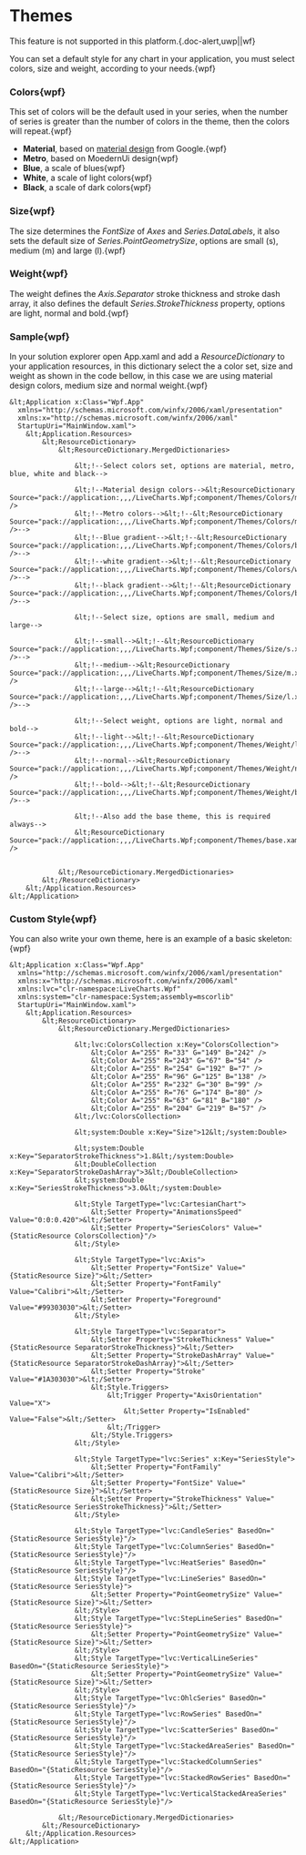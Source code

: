 # Themes

This feature is not supported in this platform.{.doc-alert,uwp||wf}

You can set a default style for any chart in your application, you must select colors, size and weight, according to your needs.{wpf}

### Colors{wpf}

This set of colors will be the default used in your series, when the number of series is greater than the number of colors in the theme, then the colors will repeat.{wpf}

+ **Material**, based on <a href="https://material.google.com/style/color.html">material design</a> from Google.{wpf}
+ **Metro**, based on MoedernUi design{wpf}
+ **Blue**, a scale of blues{wpf}
+ **White**, a scale of light colors{wpf}
+ **Black**, a scale of dark colors{wpf}

### Size{wpf}

The size determines the *FontSize* of *Axes* and *Series.DataLabels*, it also sets the default size of *Series.PointGeometrySize*, options are small (s), medium (m) and large (l).{wpf}

### Weight{wpf}

The weight defines the *Axis.Separator* stroke thickness and stroke dash array, it also defines the default *Series.StrokeThickness* property, options are light, normal and bold.{wpf}

### Sample{wpf}

In your solution explorer open App.xaml and add a *ResourceDictionary* to your application resources, in this dictionary select the a color set, size and weight as shown in the code bellow, in this case we are using material design colors, medium size and normal weight.{wpf}

```{wpf}
&lt;Application x:Class="Wpf.App"
  xmlns="http://schemas.microsoft.com/winfx/2006/xaml/presentation"
  xmlns:x="http://schemas.microsoft.com/winfx/2006/xaml"
  StartupUri="MainWindow.xaml">
    &lt;Application.Resources>
        &lt;ResourceDictionary>
            &lt;ResourceDictionary.MergedDictionaries>
               
                &lt;!--Select colors set, options are material, metro, blue, white and black-->
                
                &lt;!--Material design colors-->&lt;ResourceDictionary Source="pack://application:,,,/LiveCharts.Wpf;component/Themes/Colors/material.xaml" />
                &lt;!--Metro colors-->&lt;!--&lt;ResourceDictionary Source="pack://application:,,,/LiveCharts.Wpf;component/Themes/Colors/metro.xaml" />-->
                &lt;!--Blue gradient-->&lt;!--&lt;ResourceDictionary Source="pack://application:,,,/LiveCharts.Wpf;component/Themes/Colors/blue.xaml" />-->
                &lt;!--white gradient-->&lt;!--&lt;ResourceDictionary Source="pack://application:,,,/LiveCharts.Wpf;component/Themes/Colors/white.xaml" />-->
                &lt;!--black gradient-->&lt;!--&lt;ResourceDictionary Source="pack://application:,,,/LiveCharts.Wpf;component/Themes/Colors/black.xaml" />-->
                
                &lt;!--Select size, options are small, medium and large-->
                
                &lt;!--small-->&lt;!--&lt;ResourceDictionary Source="pack://application:,,,/LiveCharts.Wpf;component/Themes/Size/s.xaml" />-->
                &lt;!--medium-->&lt;ResourceDictionary Source="pack://application:,,,/LiveCharts.Wpf;component/Themes/Size/m.xaml" />
                &lt;!--large-->&lt;!--&lt;ResourceDictionary Source="pack://application:,,,/LiveCharts.Wpf;component/Themes/Size/l.xaml" />-->
                
                &lt;!--Select weight, options are light, normal and bold-->
                &lt;!--light-->&lt;!--&lt;ResourceDictionary Source="pack://application:,,,/LiveCharts.Wpf;component/Themes/Weight/light.xaml" />-->
                &lt;!--normal-->&lt;ResourceDictionary Source="pack://application:,,,/LiveCharts.Wpf;component/Themes/Weight/normal.xaml" />
                &lt;!--bold-->&lt;!--&lt;ResourceDictionary Source="pack://application:,,,/LiveCharts.Wpf;component/Themes/Weight/bold.xaml" />-->
                
                &lt;!--Also add the base theme, this is required always-->
                &lt;ResourceDictionary Source="pack://application:,,,/LiveCharts.Wpf;component/Themes/base.xaml" />


            &lt;/ResourceDictionary.MergedDictionaries>
        &lt;/ResourceDictionary>
    &lt;/Application.Resources>
&lt;/Application>
```

### Custom Style{wpf}


You can also write your own theme, here is an example of a basic skeleton:{wpf}

```{wpf}
&lt;Application x:Class="Wpf.App"
  xmlns="http://schemas.microsoft.com/winfx/2006/xaml/presentation"
  xmlns:x="http://schemas.microsoft.com/winfx/2006/xaml"
  xmlns:lvc="clr-namespace:LiveCharts.Wpf"
  xmlns:system="clr-namespace:System;assembly=mscorlib"
  StartupUri="MainWindow.xaml">
    &lt;Application.Resources>
        &lt;ResourceDictionary>
            &lt;ResourceDictionary.MergedDictionaries>
               
                &lt;lvc:ColorsCollection x:Key="ColorsCollection">
                    &lt;Color A="255" R="33" G="149" B="242" />
                    &lt;Color A="255" R="243" G="67" B="54" />
                    &lt;Color A="255" R="254" G="192" B="7" />
                    &lt;Color A="255" R="96" G="125" B="138" />
                    &lt;Color A="255" R="232" G="30" B="99" />
                    &lt;Color A="255" R="76" G="174" B="80" />
                    &lt;Color A="255" R="63" G="81" B="180" />
                    &lt;Color A="255" R="204" G="219" B="57" />
                &lt;/lvc:ColorsCollection>
    
                &lt;system:Double x:Key="Size">12&lt;/system:Double>
    
                &lt;system:Double x:Key="SeparatorStrokeThickness">1.8&lt;/system:Double>
                &lt;DoubleCollection x:Key="SeparatorStrokeDashArray">3&lt;/DoubleCollection>
                &lt;system:Double x:Key="SeriesStrokeThickness">3.0&lt;/system:Double>
    
                &lt;Style TargetType="lvc:CartesianChart">
                    &lt;Setter Property="AnimationsSpeed" Value="0:0:0.420">&lt;/Setter>
                    &lt;Setter Property="SeriesColors" Value="{StaticResource ColorsCollection}"/>
                &lt;/Style>
    
                &lt;Style TargetType="lvc:Axis">
                    &lt;Setter Property="FontSize" Value="{StaticResource Size}">&lt;/Setter>
                    &lt;Setter Property="FontFamily" Value="Calibri">&lt;/Setter>
                    &lt;Setter Property="Foreground" Value="#99303030">&lt;/Setter>
                &lt;/Style>
    
                &lt;Style TargetType="lvc:Separator">
                    &lt;Setter Property="StrokeThickness" Value="{StaticResource SeparatorStrokeThickness}">&lt;/Setter>
                    &lt;Setter Property="StrokeDashArray" Value="{StaticResource SeparatorStrokeDashArray}">&lt;/Setter>
                    &lt;Setter Property="Stroke" Value="#1A303030">&lt;/Setter>
                    &lt;Style.Triggers>
                        &lt;Trigger Property="AxisOrientation" Value="X">
                            &lt;Setter Property="IsEnabled" Value="False">&lt;/Setter>
                        &lt;/Trigger>
                    &lt;/Style.Triggers>
                &lt;/Style>
    
                &lt;Style TargetType="lvc:Series" x:Key="SeriesStyle">
                    &lt;Setter Property="FontFamily" Value="Calibri">&lt;/Setter>
                    &lt;Setter Property="FontSize" Value="{StaticResource Size}">&lt;/Setter>
                    &lt;Setter Property="StrokeThickness" Value="{StaticResource SeriesStrokeThickness}">&lt;/Setter>
                &lt;/Style>
    
                &lt;Style TargetType="lvc:CandleSeries" BasedOn="{StaticResource SeriesStyle}"/>
                &lt;Style TargetType="lvc:ColumnSeries" BasedOn="{StaticResource SeriesStyle}"/>
                &lt;Style TargetType="lvc:HeatSeries" BasedOn="{StaticResource SeriesStyle}"/>
                &lt;Style TargetType="lvc:LineSeries" BasedOn="{StaticResource SeriesStyle}">
                    &lt;Setter Property="PointGeometrySize" Value="{StaticResource Size}">&lt;/Setter>
                &lt;/Style>
                &lt;Style TargetType="lvc:StepLineSeries" BasedOn="{StaticResource SeriesStyle}">
                    &lt;Setter Property="PointGeometrySize" Value="{StaticResource Size}">&lt;/Setter>
                &lt;/Style>
                &lt;Style TargetType="lvc:VerticalLineSeries" BasedOn="{StaticResource SeriesStyle}">
                    &lt;Setter Property="PointGeometrySize" Value="{StaticResource Size}">&lt;/Setter>
                &lt;/Style>
                &lt;Style TargetType="lvc:OhlcSeries" BasedOn="{StaticResource SeriesStyle}"/>
                &lt;Style TargetType="lvc:RowSeries" BasedOn="{StaticResource SeriesStyle}"/>
                &lt;Style TargetType="lvc:ScatterSeries" BasedOn="{StaticResource SeriesStyle}"/>
                &lt;Style TargetType="lvc:StackedAreaSeries" BasedOn="{StaticResource SeriesStyle}"/>
                &lt;Style TargetType="lvc:StackedColumnSeries" BasedOn="{StaticResource SeriesStyle}"/>
                &lt;Style TargetType="lvc:StackedRowSeries" BasedOn="{StaticResource SeriesStyle}"/>
                &lt;Style TargetType="lvc:VerticalStackedAreaSeries" BasedOn="{StaticResource SeriesStyle}"/>
                
            &lt;/ResourceDictionary.MergedDictionaries>
        &lt;/ResourceDictionary>
    &lt;/Application.Resources>
&lt;/Application>
```